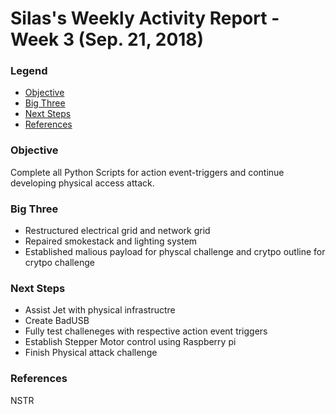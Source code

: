 # Silas's Weekly Activity Report - Week 3 (Sep. 21, 2018) 
### Legend 
- [Objective](#objective)
- [Big Three](#big-three)
- [Next Steps](#next-steps)
- [References](#references)

### Objective 

Complete all Python Scripts for action event-triggers and continue developing physical access attack. 

### Big Three

- Restructured electrical grid and network grid 
- Repaired smokestack and lighting system 
- Established malious payload for physcal challenge and crytpo outline for crytpo challenge 

### Next Steps

- Assist Jet with physical infrastructre 
- Create BadUSB 
- Fully test challeneges with respective action event triggers 
- Establish Stepper Motor control using Raspberry pi 
- Finish Physical attack challenge 

### References

NSTR
